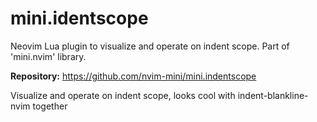 # mini.identscope

Neovim Lua plugin to visualize and operate on indent scope. Part of 'mini.nvim' library.

**Repository:** <https://github.com/nvim-mini/mini.indentscope>

Visualize and operate on indent scope, looks cool with indent-blankline-nvim together
